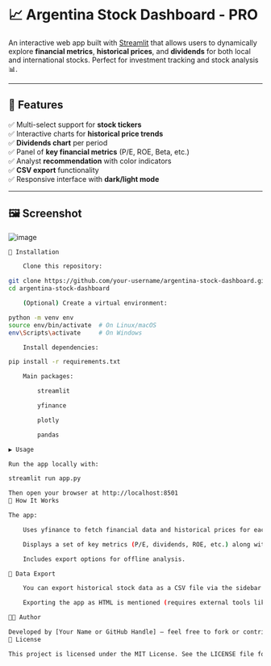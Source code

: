 # 📈 Argentina Stock Dashboard - PRO

An interactive web app built with [Streamlit](https://streamlit.io/) that allows users to dynamically explore **financial metrics**, **historical prices**, and **dividends** for both local and international stocks. Perfect for investment tracking and stock analysis 📊.

---

## 🧰 Features

✅ Multi-select support for **stock tickers**  
✅ Interactive charts for **historical price trends**  
✅ **Dividends chart** per period  
✅ Panel of **key financial metrics** (P/E, ROE, Beta, etc.)  
✅ Analyst **recommendation** with color indicators  
✅ **CSV export** functionality  
✅ Responsive interface with **dark/light mode**

---

## 🖼️ Screenshot

![image](https://github.com/user-attachments/assets/3b6bec4a-5537-4fcd-b923-ebaeb5ee8f53)


```bash
🚀 Installation

    Clone this repository:

git clone https://github.com/your-username/argentina-stock-dashboard.git
cd argentina-stock-dashboard

    (Optional) Create a virtual environment:

python -m venv env
source env/bin/activate  # On Linux/macOS
env\Scripts\activate     # On Windows

    Install dependencies:

pip install -r requirements.txt

    Main packages:

        streamlit

        yfinance

        plotly

        pandas

▶️ Usage

Run the app locally with:

streamlit run app.py

Then open your browser at http://localhost:8501
🧠 How It Works

The app:

    Uses yfinance to fetch financial data and historical prices for each selected ticker.

    Displays a set of key metrics (P/E, dividends, ROE, etc.) along with dynamic price and dividend charts.

    Includes export options for offline analysis.

📁 Data Export

    You can export historical stock data as a CSV file via the sidebar.

    Exporting the app as HTML is mentioned (requires external tools like streamlit-logger).

🧑‍💻 Author

Developed by [Your Name or GitHub Handle] – feel free to fork or contribute to the project!
📝 License

This project is licensed under the MIT License. See the LICENSE file for more details.

